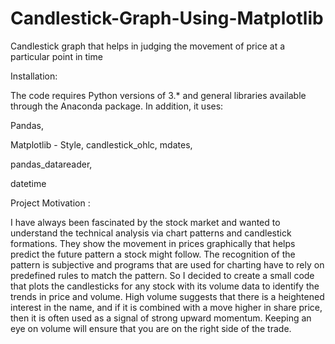 # Candlestick-Graph-Using-Matplotlib
Candlestick graph that helps in judging the movement of price at a particular point in time


Installation:


The code requires Python versions of 3.* and general libraries available through the Anaconda package. In addition, it uses:


Pandas,


Matplotlib - Style, candlestick_ohlc, mdates,


pandas_datareader,


datetime


Project Motivation : 

I have always been fascinated by the stock market and wanted to understand the technical analysis via chart patterns and candlestick formations. They show the movement in prices graphically that helps predict the future pattern a stock might follow. The recognition of the pattern is subjective and programs that are used for charting have to rely on predefined rules to match the pattern. So I decided to create a small code that plots the candlesticks for any stock with its volume data to identify the trends in price and volume. High volume suggests that there is a heightened interest in the name, and if it is combined with a move higher in share price, then it is often used as a signal of strong upward momentum. Keeping an eye on volume will ensure that you are on the right side of the trade.
